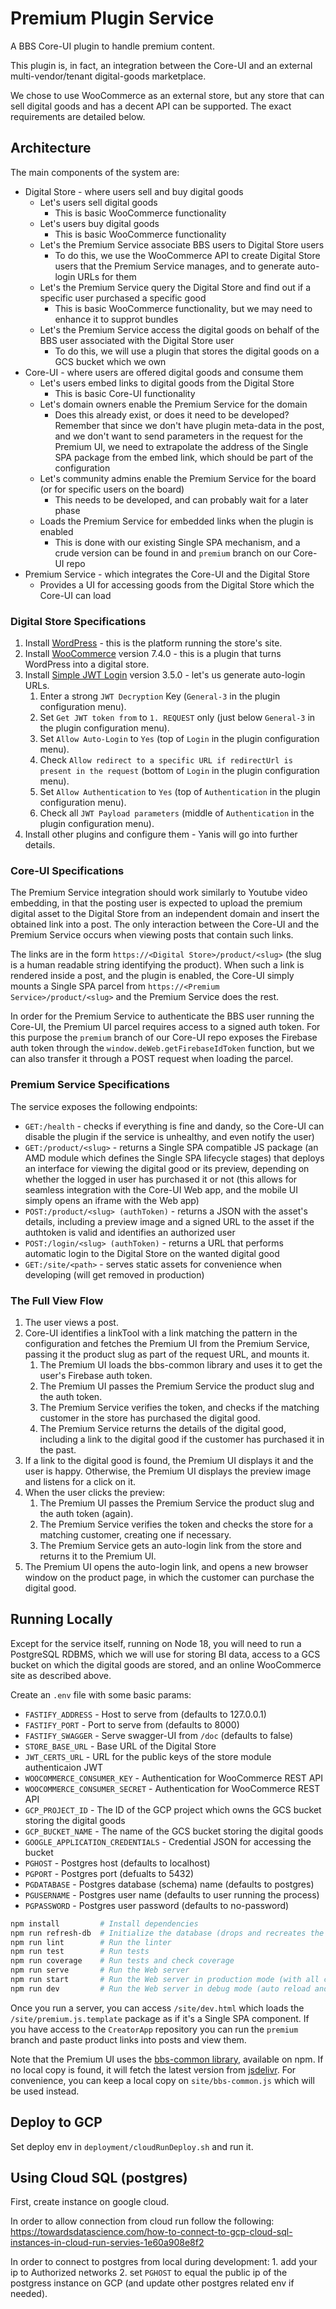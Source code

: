 # Premium Plugin Service

A BBS Core-UI plugin to handle premium content.

This plugin is, in fact, an integration between the Core-UI and an external multi-vendor/tenant digital-goods marketplace.

We chose to use WooCommerce as an external store, but any store that can sell digital goods and has a decent API can be supported. The exact requirements are detailed below.

## Architecture

The main components of the system are:
* Digital Store - where users sell and buy digital goods
    * Let's users sell digital goods
        * This is basic WooCommerce functionality
    * Let's users buy digital goods
        * This is basic WooCommerce functionality
    * Let's the Premium Service associate BBS users to Digital Store users
        * To do this, we use the WooCommerce API to create Digital Store users that the Premium Service manages, and to generate auto-login URLs for them
    * Let's the Premium Service query the Digital Store and find out if a specific user purchased a specific good
        * This is basic WooCommerce functionality, but we may need to enhance it to supprot bundles
    * Let's the Premium Service access the digital goods on behalf of the BBS user associated with the Digital Store user
        * To do this, we will use a plugin that stores the digital goods on a GCS bucket which we own
* Core-UI - where users are offered digital goods and consume them
    * Let's users embed links to digital goods from the Digital Store
        * This is basic Core-UI functionality
    * Let's domain owners enable the Premium Service for the domain
        * Does this already exist, or does it need to be developed? Remember that since we don't have plugin meta-data in the post, and we don't want to send parameters in the request for the Premium UI, we need to extrapolate the address of the Single SPA package from the embed link, which should be part of the configuration
    * Let's community admins enable the Premium Service for the board (or for specific users on the board)
        * This needs to be developed, and can probably wait for a later phase
    * Loads the Premium Service for embedded links when the plugin is enabled
        * This is done with our existing Single SPA mechanism, and a crude version can be found in and `premium` branch on our Core-UI repo
* Premium Service - which integrates the Core-UI and the Digital Store
    * Provides a UI for accessing goods from the Digital Store which the Core-UI can load

### Digital Store Specifications

1. Install [WordPress](https://wordpress.org/) - this is the platform running the store's site.
1. Install [WooCommerce](https://woocommerce.com/) version 7.4.0 - this is a plugin that turns WordPress into a digital store.
1. Install [Simple JWT Login](https://wordpress.org/plugins/simple-jwt-login/) version 3.5.0 - let's us generate auto-login URLs.
    1. Enter a strong `JWT Decryption` Key (`General-3` in the plugin configuration menu).
    1. Set `Get JWT token from` to `1. REQUEST` only (just below `General-3` in the plugin configuration menu).
    1. Set `Allow Auto-Login` to `Yes` (top of `Login` in the plugin configuration menu).
    1. Check `Allow redirect to a specific URL if redirectUrl is present in the request` (bottom of `Login` in the plugin configuration menu).
    1. Set `Allow Authentication` to `Yes` (top of `Authentication` in the plugin configuration menu).
    1. Check all `JWT Payload parameters` (middle of `Authentication` in the plugin configuration menu).
1. Install other plugins and configure them - Yanis will go into further details.

### Core-UI Specifications

The Premium Service integration should work similarly to Youtube video embedding, in that the posting user is expected to upload the premium digital asset to the Digital Store from an independent domain and insert the obtained link into a post. The only interaction between the Core-UI and the Premium Service occurs when viewing posts that contain such links.

The links are in the form `https://<Digital Store>/product/<slug>` (the slug is a human readable string identifying the product). When such a link is rendered inside a post, and the plugin is enabled, the Core-UI simply mounts a Single SPA parcel from `https://<Premium Service>/product/<slug>` and the Premium Service does the rest.

In order for the Premium Service to authenticate the BBS user running the Core-UI, the Premium UI parcel requires access to a signed auth token. For this purpose the `premium` branch of our Core-UI repo exposes the Firebase auth token through the `window.deWeb.getFirebaseIdToken` function, but we can also transfer it through a POST request when loading the parcel.

### Premium Service Specifications

The service exposes the following endpoints:
* `GET:/health` - checks if everything is fine and dandy, so the Core-UI can disable the plugin if the service is unhealthy, and even notify the user)
* `GET:/product/<slug>` - returns a Single SPA compatible JS package (an AMD module which defines the Single SPA lifecycle stages) that deploys an interface for viewing the digital good or its preview, depending on whether the logged in user has purchased it or not (this allows for seamless integration with the Core-UI Web app, and the mobile UI simply opens an iframe with the Web app)
* `POST:/product/<slug> (authToken)` - returns a JSON with the asset's details, including a preview image and a signed URL to the asset if the authtoken is valid and identifies an authorized user
* `POST:/login/<slug> (authToken)` - returns a URL that performs automatic login to the Digital Store on the wanted digital good
* `GET:/site/<path>` - serves static assets for convenience when developing (will get removed in production)

### The Full View Flow

1. The user views a post.
1. Core-UI identifies a linkTool with a link matching the pattern in the configuration and fetches the Premium UI from the Premium Service, passing it the product slug as part of the request URL, and mounts it.
    1. The Premium UI loads the bbs-common library and uses it to get the user's Firebase auth token.
    1. The Premium UI passes the Premium Service the product slug and the auth token.
    1. The Premium Service verifies the token, and checks if the matching customer in the store has purchased the digital good.
    1. The Premium Service returns the details of the digital good, including a link to the digital good if the customer has purchased it in the past.
1. If a link to the digital good is found, the Premium UI displays it and the user is happy. Otherwise, the Premium UI displays the preview image and listens for a click on it.
1. When the user clicks the preview:
    1. The Premium UI passes the Premium Service the product slug and the auth token (again).
    1. The Premium Service verifies the token and checks the store for a matching customer, creating one if necessary.
    1. The Premium Service gets an auto-login link from the store and returns it to the Premium UI.
1. The Premium UI opens the auto-login link, and opens a new browser window on the product page, in which the customer can purchase the digital good.

## Running Locally

Except for the service itself, running on Node 18, you will need to run a PostgreSQL RDBMS, which we will use for storing BI data, access to a GCS bucket on which the digital goods are stored, and an online WooCommerce site as described above.

Create an `.env` file with some basic params:
* `FASTIFY_ADDRESS`                 - Host to serve from (defaults to 127.0.0.1)
* `FASTIFY_PORT`                    - Port to serve from (defaults to 8000)
* `FASTIFY_SWAGGER`                 - Serve swagger-UI from `/doc` (defaults to false)
* `STORE_BASE_URL`                  - Base URL of the Digital Store
* `JWT_CERTS_URL`                   - URL for the public keys of the store module authenticaion JWT
* `WOOCOMMERCE_CONSUMER_KEY`        - Authentication for WooCommerce REST API
* `WOOCOMMERCE_CONSUMER_SECRET`     - Authentication for WooCommerce REST API
* `GCP_PROJECT_ID`                  - The ID of the GCP project which owns the GCS bucket storing the digital goods
* `GCP_BUCKET_NAME`                 - The name of the GCS bucket storing the digital goods
* `GOOGLE_APPLICATION_CREDENTIALS`  - Credential JSON for accessing the bucket
* `PGHOST`                          - Postgres host (defaults to localhost)
* `PGPORT`                          - Postgres port (defualts to 5432)
* `PGDATABASE`                      - Postgres database (schema) name (defaults to postgres)
* `PGUSERNAME`                      - Postgres user name (defaults to user running the process)
* `PGPASSWORD`                      - Postgres user password (defaults to no-password)

```sh
npm install         # Install dependencies
npm run refresh-db  # Initialize the database (drops and recreates the table)
npm run lint        # Run the linter
npm run test        # Run tests
npm run coverage    # Run tests and check coverage
npm run serve       # Run the Web server
npm run start       # Run the Web server in production mode (with all checks)
npm run dev         # Run the Web server in debug mode (auto reload and swagger enabled)
```

Once you run a server, you can access `/site/dev.html` which loads the `/site/premium.js.template` package as if it's a Single SPA component. If you have access to the `CreatorApp` repository you can run the `premium` branch and paste product links into posts and view them.

Note that the Premium UI uses the [bbs-common library](https://github.com/deweb-io/bbs-common/), available on npm. If no local copy is found, it will fetch the latest version from [jsdelivr](https://cdn.jsdelivr.net/npm/@dewebio/bbs-common@latest/index.min.js). For convenience, you can keep a local copy on `site/bbs-common.js` which will be used instead.

## Deploy to GCP

Set deploy env in `deployment/cloudRunDeploy.sh` and run it.

## Using Cloud SQL (postgres)

First, create instance on google cloud.

In order to allow connection from cloud run follow the following:
https://towardsdatascience.com/how-to-connect-to-gcp-cloud-sql-instances-in-cloud-run-servies-1e60a908e8f2

In order to connect to postgres from local during development:
    1. add your ip to Authorized networks
    2. set `PGHOST` to equal the public ip of the postgress instance on GCP (and update other postgres related env if needed).
